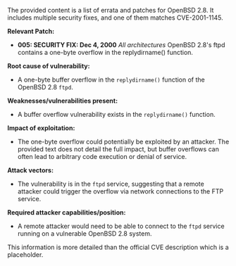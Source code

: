 The provided content is a list of errata and patches for OpenBSD 2.8. It includes multiple security fixes, and one of them matches CVE-2001-1145.

**Relevant Patch:**

*   **005: SECURITY FIX: Dec 4, 2000**
    *All architectures*
    OpenBSD 2.8's ftpd contains a one-byte overflow in the replydirname() function.

**Root cause of vulnerability:**
* A one-byte buffer overflow in the `replydirname()` function of the OpenBSD 2.8 `ftpd`.

**Weaknesses/vulnerabilities present:**
*  A buffer overflow vulnerability exists in the `replydirname()` function.

**Impact of exploitation:**
*   The one-byte overflow could potentially be exploited by an attacker. The provided text does not detail the full impact, but buffer overflows can often lead to arbitrary code execution or denial of service.

**Attack vectors:**
*   The vulnerability is in the `ftpd` service, suggesting that a remote attacker could trigger the overflow via network connections to the FTP service.

**Required attacker capabilities/position:**
*   A remote attacker would need to be able to connect to the `ftpd` service running on a vulnerable OpenBSD 2.8 system.

This information is more detailed than the official CVE description which is a placeholder.